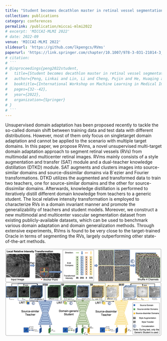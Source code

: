 ```yaml
---
title: "Student becomes decathlon master in retinal vessel segmentation via dual-teacher multi-target domain adaptation"
collection: publications
category: conferences
permalink: /publication/miccai-mlmi2022
# excerpt: 'MICCAI-MLMI 2022'
# date: 2022-09
venue: 'MICCAI-MLMI 2022'
slidesurl: 'https://github.com/lkpengcs/RVms'
paperurl: 'https://link.springer.com/chapter/10.1007/978-3-031-21014-3_4'
# citation: 
# ```
# @inproceedings{peng2022student,
#   title={Student becomes decathlon master in retinal vessel segmentation via dual-teacher multi-target domain adaptation},
#   author={Peng, Linkai and Lin, Li and Cheng, Pujin and He, Huaqing and Tang, Xiaoying},
#   booktitle={International Workshop on Machine Learning in Medical Imaging},
#   pages={32--42},
#   year={2022},
#   organization={Springer}
# }
# ```
---
```


Unsupervised domain adaptation has been proposed recently to tackle the so-called domain shift between training data and test data with different distributions. However, most of them only focus on singletarget domain adaptation and cannot be applied to the scenario with multiple target domains. In this paper, we propose RVms, a novel unsupervised multi-target domain adaptation approach to segment retinal vessels (RVs) from multimodal and multicenter retinal images. RVms mainly consists of a style augmentation and transfer (SAT) module and a dual-teacher knowledge distillation (DTKD) module. SAT augments and clusters images into source-similar domains and source-dissimilar domains via B´ezier and Fourier transformations. DTKD utilizes the augmented and transformed data to train two teachers, one for source-similar domains and the other for source-dissimilar domains. Afterwards, knowledge distillation is performed to iteratively distill different domain knowledge from teachers to a generic student. The local relative intensity transformation is employed to characterize RVs in a domain invariant manner and promote the generalizability of teachers and student models. Moreover, we construct a new multimodal and multicenter vascular segmentation dataset from existing publicly-available datasets, which can be used to benchmark various domain adaptation and domain generalization methods. Through extensive experiments, RVms is found to be very close to the target-trained Oracle in terms of segmenting the RVs, largely outperforming other state-of-the-art methods.

![mlmi2022](/paper_figs/mlmi2022.png)